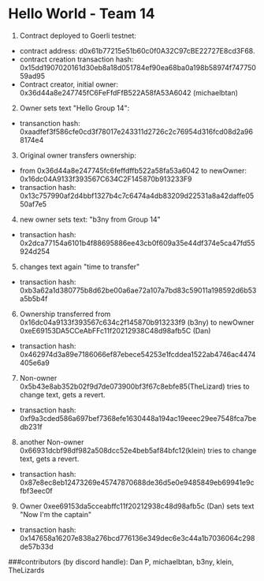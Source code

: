 # Hello World - Team 14

1. Contract deployed to Goerli testnet: 
- contract address: d0x61b77215e51b60c0f0A32C97cBE22727E8cd3F68.
- contract creation transaction hash: 0x15dd1907020161d30eb8a18d051784ef90ea68ba0a198b58974f74775059ad95
-  Contract creator, initial owner: 0x36d44a8e247745fC6FeFfdFfB522A58fA53A6042 (michaelbtan)
2. Owner sets text "Hello Group 14":
- transanction hash: 0xaadfef3f586cfe0cd3f78017e243311d2726c2c76954d316fcd08d2a968174e4
3. Original owner transfers ownership:
- from 0x36d44a8e247745fc6feffdffb522a58fa53a6042 to newOwner: 0x16dc04A9133f393567C634C2F145870b913233F9
- transaction hash: 0x13c757990af2d4bbf1327b4c7c6474a4db83209d22531a8a42daffe0550af7e5
4. new owner sets text: "b3ny from Group 14"
- transaction hash: 0x2dca77154a6101b4f88695886ee43cb0f609a35e44df374e5ca47fd55924d254
5. changes text again "time to transfer"
- transaction hash: 0xb3a62a1d380775b8d62be00a6ae72a107a7bd83c59011a198592d6b53a5b5b4f
6. Ownership transferred from 0x16dc04a9133f393567c634c2f145870b913233f9 (b3ny) to newOwner 0xeE69153DA5CCeAbFFc11f20212938C48d98afb5C (Dan)
- transaction hash: 0x462974d3a89e7186066ef87ebece54253e1fcddea1522ab4746ac4474405e6a9
7. Non-owner 0x5b43e8ab352b02f9d7de073900bf3f67c8ebfe85(TheLizard) tries to change text, gets a revert.
- transaction hash: 0xf9a3cded586a697bef7368efe1630448a194ac19eeec29ee7548fca7bedb231f
8. another Non-owner 0x66931dcbf98df982a508dcc52e4beb5af84bfc12(klein) tries to change text, gets a revert.
- transaction hash: 0x87e8ec8eb12473269e45747870688de36d5e0e9485849eb69941e9cfbf3eec0f
9. Owner 0xee69153da5cceabffc11f20212938c48d98afb5c (Dan) sets text "Now I'm the captain"
- transaction hash: 0x147658a16207e838a276bcd776136e349dec6e3c44a1b7036064c298de57b33d


###contributors
(by discord handle): Dan P, michaelbtan, b3ny, klein, TheLizards
